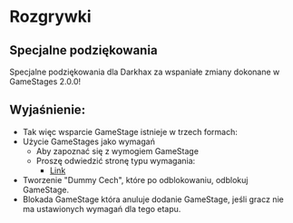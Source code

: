 # Rozgrywki

## Specjalne podziękowania

Specjalne podziękowania dla Darkhax za wspaniałe zmiany dokonane w GameStages 2.0.0!

## Wyjaśnienie:

- Tak więc wsparcie GameStage istnieje w trzech formach:
- Użycie GameStages jako wymagań 
    - Aby zapoznać się z wymogiem GameStage
    - Proszę odwiedzić stronę typu wymagania: 
        - [Link](/Mods/CompatSkills/Requirements/Requirements/) 
- Tworzenie "Dummy Cech", które po odblokowaniu, odblokuj GameStage.
- Blokada GameStage która anuluje dodanie GameStage, jeśli gracz nie ma ustawionych wymagań dla tego etapu.